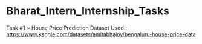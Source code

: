 # Bharat_Intern_Internship_Tasks

Task #1 ~ House Price Prediction
Dataset Used : https://www.kaggle.com/datasets/amitabhajoy/bengaluru-house-price-data
